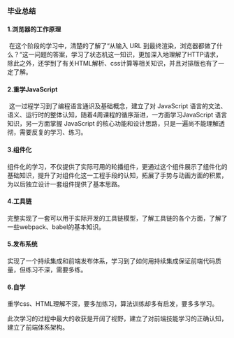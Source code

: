 ### 毕业总结

#### 1.浏览器的工作原理

​		在这个阶段的学习中，清楚的了解了“从输⼊ URL 到最终渲染，浏览器都做了什么？”这一问题的答案，学习了状态机这一知识，更加深入地理解了HTTP请求，除此之外，还学到了有关HTML解析、css计算等相关知识，并且对排版也有了一定了解。

#### 2.重学JavaScript

​		这一过程学习到了编程语⾔通识及基础概念，建⽴了对 JavaScript 语⾔的⽂法、语义、运⾏时的整体认知，随着4周课程的循序渐进，一方面学习JavaScript 语⾔知识，另一方面掌握 JavaScript 的核⼼功能和设计思路，只是一遍尚不能理解透彻，需要反复的学习、练习。

#### 3.组件化

​		组件化的学习，不仅提供了实际可用的轮播组件，更通过这个组件展示了组件化的基础知识，提升了对组件化这⼀⼯程⼿段的认知，拓展了手势与动画方面的积累，为以后独立设计⼀套组件提供了基本思路。

#### 4.工具链

​	   完整实现了⼀套可以⽤于实际开发的⼯具链模型，了解⼯具链的各个⽅⾯，了解了一些webpack、babel的基本知识。

#### 5.发布系统

​	  实现了⼀个持续集成和前端发布体系，学习到了如何⽤持续集成保证前端代码质量，但练习不深，需要多练。

#### 6.自学

​	重学css、HTML理解不深，要多加练习，算法训练却多有启发，要多多学习。

​	此次学习的过程中最大的收获是开阔了视野，建⽴了对前端技能学习的正确认知，建⽴了前端体系架构。

